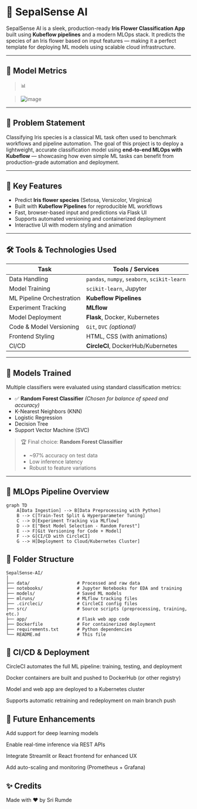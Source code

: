 # 🌸 SepalSense AI

SepalSense AI is a sleek, production-ready **Iris Flower Classification App** built using **Kubeflow pipelines** and a modern MLOps stack. It predicts the species of an Iris flower based on input features — making it a perfect template for deploying ML models using scalable cloud infrastructure.

---

## 🚀 Model Metrics 

> 📊 

>  ![image](https://github.com/user-attachments/assets/6ec81adf-041f-40f3-8c4a-0dbd660513e0)

---

## 📌 Problem Statement

Classifying Iris species is a classical ML task often used to benchmark workflows and pipeline automation. The goal of this project is to deploy a lightweight, accurate classification model using **end-to-end MLOps with Kubeflow** — showcasing how even simple ML tasks can benefit from production-grade automation and deployment.

---

## 🧠 Key Features

- Predict **Iris flower species** (Setosa, Versicolor, Virginica)
- Built with **Kubeflow Pipelines** for reproducible ML workflows
- Fast, browser-based input and predictions via Flask UI
- Supports automated versioning and containerized deployment
- Interactive UI with modern styling and animation

---

## 🛠️ Tools & Technologies Used

| Task | Tools / Services |
|------|------------------|
| Data Handling | `pandas`, `numpy`, `seaborn`, `scikit-learn` |
| Model Training | `scikit-learn`, Jupyter |
| ML Pipeline Orchestration | **Kubeflow Pipelines** |
| Experiment Tracking | **MLflow** |
| Model Deployment | **Flask**, Docker, Kubernetes |
| Code & Model Versioning | `Git`, `DVC` *(optional)* |
| Frontend Styling | HTML, CSS (with animations) |
| CI/CD | **CircleCI**, DockerHub/Kubernetes |

---

## 🤖 Models Trained

Multiple classifiers were evaluated using standard classification metrics:

- ✅ **Random Forest Classifier** *(Chosen for balance of speed and accuracy)*
- K-Nearest Neighbors (KNN)
- Logistic Regression
- Decision Tree
- Support Vector Machine (SVC)

> 🏆 Final choice: **Random Forest Classifier**
> - ~97% accuracy on test data
> - Low inference latency
> - Robust to feature variations

---

## 🔄 MLOps Pipeline Overview

```mermaid
graph TD
    A[Data Ingestion] --> B[Data Preprocessing with Python]
    B --> C[Train-Test Split & Hyperparameter Tuning]
    C --> D[Experiment Tracking via MLflow]
    D --> E["Best Model Selection - Random Forest"]
    E --> F[Git Versioning for Code + Model]
    F --> G[CI/CD with CircleCI]
    G --> H[Deployment to Cloud/Kubernetes Cluster]
```

## 📂 Folder Structure
```
SepalSense-AI/
│
├── data/                  # Processed and raw data
├── notebooks/             # Jupyter Notebooks for EDA and training
├── models/                # Saved ML models
├── mlruns/                # MLflow tracking files
├── .circleci/             # CircleCI config files
├── src/                   # Source scripts (preprocessing, training, etc.)
├── app/                   # Flask web app code
├── Dockerfile             # For containerized deployment
├── requirements.txt       # Python dependencies
└── README.md              # This file
```

## 🚦 CI/CD & Deployment

CircleCI automates the full ML pipeline: training, testing, and deployment

Docker containers are built and pushed to DockerHub (or other registry)

Model and web app are deployed to a Kubernetes cluster

Supports automatic retraining and redeployment on main branch push

## 📌 Future Enhancements

Add support for deep learning models

Enable real-time inference via REST APIs

Integrate Streamlit or React frontend for enhanced UX

Add auto-scaling and monitoring (Prometheus + Grafana)

## ✨ Credits
Made with ❤️ by Sri Rumde  
